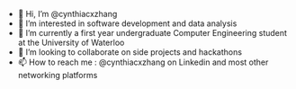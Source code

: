- 👋 Hi, I’m @cynthiacxzhang
- 👀 I’m interested in software development and data analysis
- 🌱 I’m currently a first year undergraduate Computer Engineering student at the University of Waterloo
- 💞️ I’m looking to collaborate on side projects and hackathons
- 📫 How to reach me : @cynthiacxzhang on Linkedin and most other networking platforms

<!---
cynthiacxzhang/cynthiacxzhang is a ✨ special ✨ repository because its `README.md` (this file) appears on your GitHub profile.
You can click the Preview link to take a look at your changes.
--->
